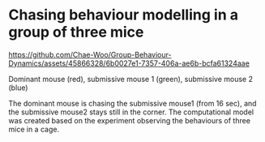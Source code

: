 # Chasing behaviour modelling in a group of three mice

https://github.com/Chae-Woo/Group-Behaviour-Dynamics/assets/45866328/6b0027e1-7357-406a-ae6b-bcfa61324aae

Dominant mouse (red), submissive mouse 1 (green),  submissive mouse 2 (blue)

The dominant mouse is chasing the submissive mouse1 (from 16 sec), and the submissive mouse2 stays still in the corner.
The computational model was created based on the experiment observing the behaviours of three mice in a cage.
